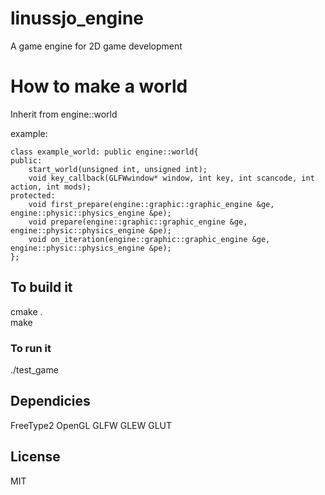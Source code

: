 # linussjo_engine
A game engine for 2D game development

# How to make a world
Inherit from engine::world

example:
```
class example_world: public engine::world{
public:
    start_world(unsigned int, unsigned int);
    void key_callback(GLFWwindow* window, int key, int scancode, int action, int mods);
protected:
    void first_prepare(engine::graphic::graphic_engine &ge, engine::physic::physics_engine &pe);
    void prepare(engine::graphic::graphic_engine &ge, engine::physic::physics_engine &pe);
    void on_iteration(engine::graphic::graphic_engine &ge, engine::physic::physics_engine &pe);
};
```

## To build it
cmake .  
make
### To run it
./test_game

## Dependicies 
FreeType2
OpenGL
GLFW
GLEW
GLUT

## License

MIT
